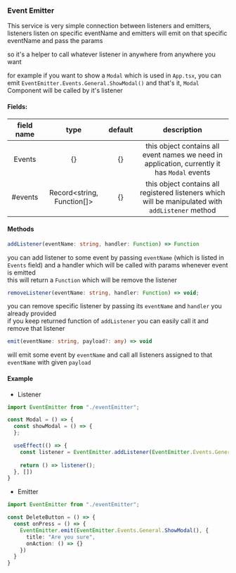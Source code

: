 ### Event Emitter

This service is very simple connection between listeners and emitters, listeners listen on specific eventName and
emitters will emit on that specific eventName and pass the params

so it's a helper to call whatever listener in anywhere from anywhere you want

for example if you want to show a `Modal` which is used in `App.tsx`, you can
emit `EventEmitter.Events.General.ShowModal()` and that's it, `Modal` Component will be called by it's listener

#### Fields:

|    field name    |            type            | default |                                            description                                            |
|:----------------:|:--------------------------:|:-------:|:-------------------------------------------------------------------------------------------------:|
|      Events      |             {}             |   {}    |   this object contains all event names we need in application, currently it has `Modal` events    |
|     #events      | Record<string, Function[]> |   {}    | this object contains all registered listeners which will be manipulated with `addListener` method |

#### Methods
```typescript
addListener(eventName: string, handler: Function) => Function
```
you can add listener to some event by passing `eventName` (which is listed in `Events` field) and a handler which will be called with params whenever event is emitted<br/>
this will return a `Function` which will be remove the listener
```typescript
removeListener(eventName: string, handler: Function) => void;
```
you can remove specific listener by passing its `eventName` and `handler` you already provided<br/>
if you keep returned function of `addListener` you can easily call it and remove that listener
```typescript
emit(eventName: string, payload?: any) => void
```
will emit some event by `eventName` and call all listeners assigned to that `eventName` with given `payload`

#### Example

* Listener
```typescript jsx
import EventEmitter from "./eventEmitter";

const Modal = () => {
  const showModal = () => {
  };

  useEffect(() => {
    const listener = EventEmitter.addListener(EventEmitter.Events.General.ShowModal(), showModal);
    
    return () => listener();
  }, [])
}
```

* Emitter

```typescript jsx
import EventEmitter from "./eventEmitter";

const DeleteButton = () => {
  const onPress = () => {
    EventEmitter.emit(EventEmitter.Events.General.ShowModal(), {
      title: "Are you sure",
      onAction: () => {}
    })
  }
}
```
